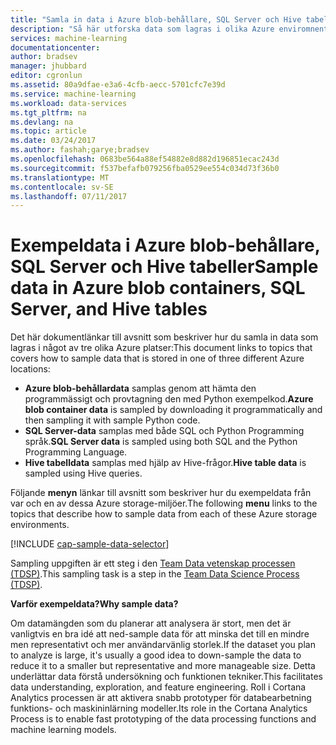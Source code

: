 ```yaml
---
title: "Samla in data i Azure blob-behållare, SQL Server och Hive tabeller | Microsoft Docs"
description: "Så här utforska data som lagras i olika Azure enviromnents."
services: machine-learning
documentationcenter: 
author: bradsev
manager: jhubbard
editor: cgronlun
ms.assetid: 80a9dfae-e3a6-4cfb-aecc-5701cfc7e39d
ms.service: machine-learning
ms.workload: data-services
ms.tgt_pltfrm: na
ms.devlang: na
ms.topic: article
ms.date: 03/24/2017
ms.author: fashah;garye;bradsev
ms.openlocfilehash: 0683be564a88ef54882e8d882d196851ecac243d
ms.sourcegitcommit: f537befafb079256fba0529ee554c034d73f36b0
ms.translationtype: MT
ms.contentlocale: sv-SE
ms.lasthandoff: 07/11/2017
---
```

# <span data-ttu-id="d941c-103"><a name="heading"></a>Exempeldata i Azure blob-behållare, SQL Server och Hive tabeller</span><span class="sxs-lookup"><span data-stu-id="d941c-103"><a name="heading"></a>Sample data in Azure blob containers, SQL Server, and Hive tables</span></span>
<span data-ttu-id="d941c-104">Det här dokumentlänkar till avsnitt som beskriver hur du samla in data som lagras i något av tre olika Azure platser:</span><span class="sxs-lookup"><span data-stu-id="d941c-104">This document links to topics that covers how to sample data that is stored in one of three different Azure locations:</span></span>

* <span data-ttu-id="d941c-105">**Azure blob-behållardata** samplas genom att hämta den programmässigt och provtagning den med Python exempelkod.</span><span class="sxs-lookup"><span data-stu-id="d941c-105">**Azure blob container data** is sampled by downloading it programmatically and then sampling it with sample Python code.</span></span>
* <span data-ttu-id="d941c-106">**SQL Server-data** samplas med både SQL och Python Programming språk.</span><span class="sxs-lookup"><span data-stu-id="d941c-106">**SQL Server data** is sampled using both SQL and the Python Programming Language.</span></span> 
* <span data-ttu-id="d941c-107">**Hive tabelldata** samplas med hjälp av Hive-frågor.</span><span class="sxs-lookup"><span data-stu-id="d941c-107">**Hive table data** is sampled using Hive queries.</span></span>

<span data-ttu-id="d941c-108">Följande **menyn** länkar till avsnitt som beskriver hur du exempeldata från var och en av dessa Azure storage-miljöer.</span><span class="sxs-lookup"><span data-stu-id="d941c-108">The following **menu** links to the topics that describe how to sample data from each of these Azure storage environments.</span></span> 

[!INCLUDE [cap-sample-data-selector](../../includes/cap-sample-data-selector.md)]

<span data-ttu-id="d941c-109">Sampling uppgiften är ett steg i den [Team Data vetenskap processen (TDSP)](https://azure.microsoft.com/documentation/learning-paths/cortana-analytics-process/).</span><span class="sxs-lookup"><span data-stu-id="d941c-109">This sampling task is a step in the [Team Data Science Process (TDSP)](https://azure.microsoft.com/documentation/learning-paths/cortana-analytics-process/).</span></span>

<span data-ttu-id="d941c-110">**Varför exempeldata?**</span><span class="sxs-lookup"><span data-stu-id="d941c-110">**Why sample data?**</span></span>

<span data-ttu-id="d941c-111">Om datamängden som du planerar att analysera är stort, men det är vanligtvis en bra idé att ned-sample data för att minska det till en mindre men representativt och mer användarvänlig storlek.</span><span class="sxs-lookup"><span data-stu-id="d941c-111">If the dataset you plan to analyze is large, it's usually a good idea to down-sample the data to reduce it to a smaller but representative and more manageable size.</span></span> <span data-ttu-id="d941c-112">Detta underlättar data förstå undersökning och funktionen tekniker.</span><span class="sxs-lookup"><span data-stu-id="d941c-112">This facilitates data understanding, exploration, and feature engineering.</span></span> <span data-ttu-id="d941c-113">Roll i Cortana Analytics processen är att aktivera snabb prototyper för databearbetning funktions- och maskininlärning modeller.</span><span class="sxs-lookup"><span data-stu-id="d941c-113">Its role in the Cortana Analytics Process is to enable fast prototyping of the data processing functions and machine learning models.</span></span>

